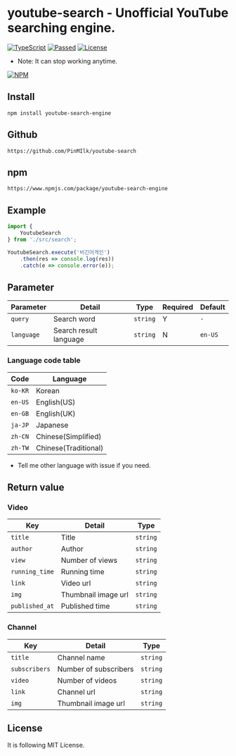 # youtube-search - Unofficial YouTube searching engine.
[![TypeScript](https://img.shields.io/badge/Built%20with-Typescript-informational?logo=typescript)](https://www.typescriptlang.org/)
[![Passed](https://img.shields.io/badge/Build-Passed-success)](#)
[![License](https://img.shields.io/github/license/pinmilk/youtube-search)](#)
- Note: It can stop working anytime.

[![NPM](https://nodei.co/npm/youtube-search-engine.png?downloads=true&downloadRank=true&stars=true)](https://nodei.co/npm/youtube-search-engine/)

## Install
```
npm install youtube-search-engine
```
## Github
`https://github.com/PinMIlk/youtube-search`
## npm
`https://www.npmjs.com/package/youtube-search-engine`
## Example
```typescript
import {
    YoutubeSearch
} from './src/search';

YoutubeSearch.execute('비긴어게인')
    .then(res => console.log(res))
    .catch(e => console.error(e));
```
## Parameter
| Parameter | Detail | Type | Required | Default |
| ---- | ---- | ---- | ---- | ---- |
| `query` | Search word | `string` | Y | `-` |
| `language` | Search result language | `string` | N | `en-US` |
### Language code table
| Code | Language |
|----|----|
| `ko-KR` | Korean |
| `en-US` | English(US) |
| `en-GB` | English(UK) |
| `ja-JP` | Japanese |
| `zh-CN` | Chinese(Simplified) |
| `zh-TW` | Chinese(Traditional) |
- Tell me other language with issue if you need.
## Return value
### Video
| Key | Detail | Type |
| ---- | ---- | ---- |
| `title` | Title | `string` |
| `author` | Author | `string` |
| `view` | Number of views | `string` |
| `running_time` | Running time | `string` |
| `link` | Video url | `string` |
| `img` | Thumbnail image url | `string` |
| `published_at` | Published time | `string` |
### Channel
| Key | Detail | Type |
| ---- | ---- | ---- |
| `title` | Channel name | `string` |
| `subscribers` | Number of subscribers | `string` |
| `video` | Number of videos | `string` |
| `link` | Channel url | `string` |
| `img` | Thumbnail image url | `string` |
## License
It is following MIT License.